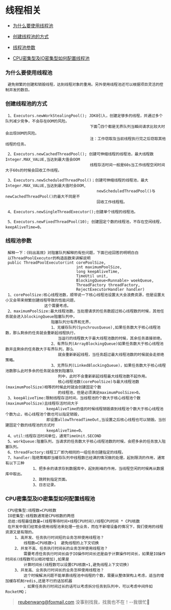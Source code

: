 # 线程相关

 - [为什么要使用线程池](#为什么要使用线程池)
 
 - [创建线程池的方式](#创建线程池的方式)
 
 - [线程池参数](#线程池参数)
 
 - [CPU密集型及IO密集型如何配置线程池](#CPU密集型及IO密集型如何配置线程池)
 
 
 ### 为什么要使用线程池
 
     避免频繁的创建和销毁线程，达到线程对象的重用。另外使用线程池还可以根据项目灵活的控制并发的数目。

 ### 创建线程池的方式
 
     1、Executors.newWorkStealingPool(); JDK8引入，创建足够多的线程，并通过多个队列减少竞争，不会存在OOM的风险。
                                         下面👇四个都是无界队列当瞬间请求比较大时会出现OOM的风险。
                                         注：工作窃取及当前线程执行完之后窃取其他线程的任务。
                                         
     2、Executors.newCachedThreadPool(); 创建可伸缩线程的线程池，最大线程数Integer.MAX_VALUE,当达到最大值会OOM
                                         线程存活时间一般是60s当工作线程空闲时间大于60s的时候会回收工作线程。
                                         
     3、Executors.newScheduledThreadPool()；创建可伸缩线程的线程池，最大Integer.MAX_VALUE,当达到最大值时会OOM,
                                            newScheduledThreadPool()与newCachedThreadPool()的最大不同是不
                                            回收工作线程程。
     
     4、Executors.newSingleThreadExecutor();创建单个线程的线程池。
     
     5、Executors.newFixedThreadPool(10); 创建固定个数的线程池，不存在空闲线程，keepAliveTime=0。                                                                                                               
                                         
 ### 线程池参数
     解释一下：《码出高效》对阻塞队列解释的有些问题，下面已经回答的明明白白
     以ThreadPoolExecutor的构造函数来讲解说明
     public ThreadPoolExecutor(int corePoolSize,
                                   int maximumPoolSize,
                                   long keepAliveTime,
                                   TimeUtil unit,
                                   BlockingQueue<Runnable> woekQueue,
                                   ThreadFactory threadFactory,
                                   RejectExecutorHandler handler)
     1、corePoolSize:核心线程池数，顺带说一下核心线程池设置太大会浪费资源，但是设置太小又会带来频繁创建线程导致的性能问题，
                     这个需要考虑。
     2、maximumPoolSize:最大线程池数，当处理请求的任务数超过核心线程数的时候，其他任务就会进入blockingQueue阻塞队列中，
                        阻塞队列分有界和无界，
                        1、无缓存队列(SynchrousQueue),如果任务数大于核心线程池数，那么剩余的任务就会重新起线程执行，
                           当运行的线程数大于最大线程池数的时候，其余任务直接拒绝。
                        2、有界队列(ArrayBlockingQueue)如果任务数大于核心线程池数并且剩余的任务数大于有界队列，那么
                           就会重新新起线程，当任务超过最大线程池数的时候就会走拒绝策略。
                        3、无界队列(LinkedBlockingQueue)，如果任务数大于核心线程池数那么此时多余的任务就会放到阻塞队
                           列中，此时不会重新新起线程最大线程池数不起作用。
                           核心线程池数(corePoolSize)与最大线程池数(maximumPoolSize)相等的时候此时就会创建固定个数
                           的线程池，但是必须满足maximumPoolSize>0。
     3、keepAliveTime:限制线程存活时间，当线程池的个数大于核心线程池个数(maximumPoolSize)且线程存活时间大于
                      keepAliveTime的值的时候线程销毁直到线程池个数大于核心线程池个数为止，核心线程池个数也可以指定销毁，
                      即设置allowThreadTimeOut,当设置之后核心线程也可以销毁。当创建固定个数的线程池的方式时
                      keepAliveTime=0。
     4、util:线程存活时间单位，通常TimeUnit.SECOND
     5、workQueue:阻塞队列，当请求的任务数大于核心线程池数的时候，会把多余的任务放入阻塞队列。
     6、threadFactory:线程工厂即为相同的一组任务创建指定的线程。
     7、handler:阻绝策略即当缓存队列中线程数已经满的情况做的处理，起到限流的作用，通常有以下三种
                1、把多余的请求存到数据库中，起到削峰的作用，当线程空闲的时候再从数据库中取出。
                2、跳转到指定页面。
                3、日志记录。
     
 ### CPU密集型及IO密集型如何配置线程池
    
     CPU密集型:线程数=CPU核数
     IO密集型:线程数通常是CPU核数的两倍
     总结:线程最佳数量=(线程等待时间+线程CPU时间)/线程CPU时间 * CPU核数
     在开发中我们经常会使用线程池来处理一些业务，而在不新增设备的情况下，我们使用的线程资源又是有限的。
        1、高并发、任务执行时间短的业务怎样使用线程池？
            线程数=CPU核数+1  避免线程的上下文切换
        2、并发不高、任务执行时间长的业务怎样使用线程池？
            需要考虑任务执行时间长由于IO操作时间长还是由于计算操作时间长，如果是IO操作时间长(线程数可以相对增加),如果是
            计算时间长(线程数可以设置CPU核数+1,避免线程上下文切换)   
        3、并发高、业务执行时间长的业务怎样使用线程池？
            这个时候解决问题不能单靠线程池中线程的个数，需要从整体架构上考虑，适当的增加缓存机制redis,还是不行的话加机器
            ，如果任务执行时间过长的话可以考虑拆分任务到队列中，可以考虑中间件如RocketMQ；
     
     
     
     
     
     
     
     
     
     
     
     
     
     
     
     
     
     
     
     
     
                                           
    
> reubenwang@foxmail.com
> 没事别找我，找我也不在！--我很忙🦆